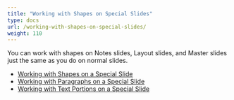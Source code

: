 ```yaml
---
title: "Working with Shapes on Special Slides"
type: docs
url: /working-with-shapes-on-special-slides/
weight: 110
---
```


You can work with shapes on Notes slides, Layout slides, and Master slides just the same as you do on normal slides.

- [Working with Shapes on a Special Slide](/slides/working-with-shapes-on-a-special-slide/)
- [Working with Paragraphs on a Special Slide](/slides/working-with-paragraphs-on-a-special-slide/)
- [Working with Text Portions on a Special Slide](/slides/working-with-text-portions-on-a-special-slide/)
